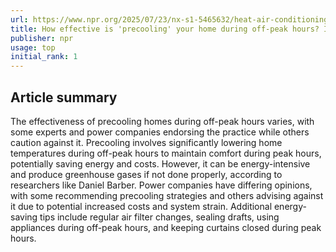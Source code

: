 ```yaml
---
url: https://www.npr.org/2025/07/23/nx-s1-5465632/heat-air-conditioning-forecast-supercooling-precooling
title: How effective is 'precooling' your home during off-peak hours? It depends
publisher: npr
usage: top
initial_rank: 1
---
```

## Article summary
The effectiveness of precooling homes during off-peak hours varies, with some experts and power companies endorsing the practice while others caution against it. Precooling involves significantly lowering home temperatures during off-peak hours to maintain comfort during peak hours, potentially saving energy and costs. However, it can be energy-intensive and produce greenhouse gases if not done properly, according to researchers like Daniel Barber. Power companies have differing opinions, with some recommending precooling strategies and others advising against it due to potential increased costs and system strain. Additional energy-saving tips include regular air filter changes, sealing drafts, using appliances during off-peak hours, and keeping curtains closed during peak hours.
